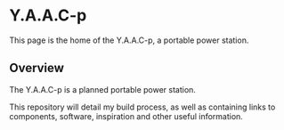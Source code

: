 <!-- ======================================== yaacpindex.md Start ======================================== -->


<!-- ------------------------------ Intro Start ------------------------------ -->

# Y.A.A.C-p

This page is the home of the Y.A.A.C-p, a portable power station.

<!-- ------------------------------ Intro End ------------------------------ -->


<!-- ------------------------------ Overview Start ------------------------------ -->

## Overview

The Y.A.A.C-p is a planned portable power station.

This repository will detail my build process, as well as containing links to components, software, inspiration and other useful information.

<!-- ------------------------------ Overview End ------------------------------ -->


<!-- ------------------------------ Section Start ------------------------------ -->

<!-- ------------------------------ Section End ------------------------------ -->


<!-- ------------------------------ Outro Start ------------------------------ -->

<!-- ------------------------------ Outro End ------------------------------ -->


<!-- ======================================== yaacpindex.md End ======================================== -->
